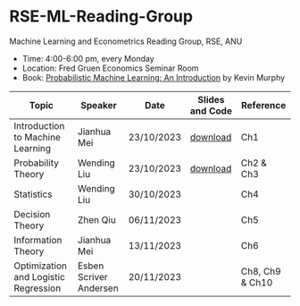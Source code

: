 # RSE-ML-Reading-Group

Machine Learning and Econometrics Reading Group, RSE, ANU 

- Time: 4:00-6:00 pm, every Monday
- Location: Fred Gruen Economics Seminar Room
- Book: [Probabilistic Machine Learning: An Introduction](https://probml.github.io/pml-book/book1.html) by Kevin Murphy

|Topic | Speaker | Date | Slides and Code | Reference|
|-------|--------|---------|---------|-------|
| Introduction to Machine Learning | Jianhua Mei|23/10/2023|[download](https://github.com/wendingliu/RSE-ML-Reading-Group/tree/main/learning_materials/Introduction%20to%20ML) | Ch1 |
| Probability Theory |Wending Liu| 23/10/2023 | [download](https://github.com/wendingliu/RSE-ML-Reading-Group/tree/main/learning_materials/probability_theory)|Ch2 \& Ch3|
|Statistics| Wending Liu | 30/10/2023 | |Ch4|
| Decision Theory| Zhen Qiu| 06/11/2023 | |Ch5|
| Information Theory| Jianhua Mei| 13/11/2023 | |Ch6|
|Optimization and Logistic Regression|Esben Scriver Andersen| 20/11/2023| |Ch8, Ch9 \& Ch10


